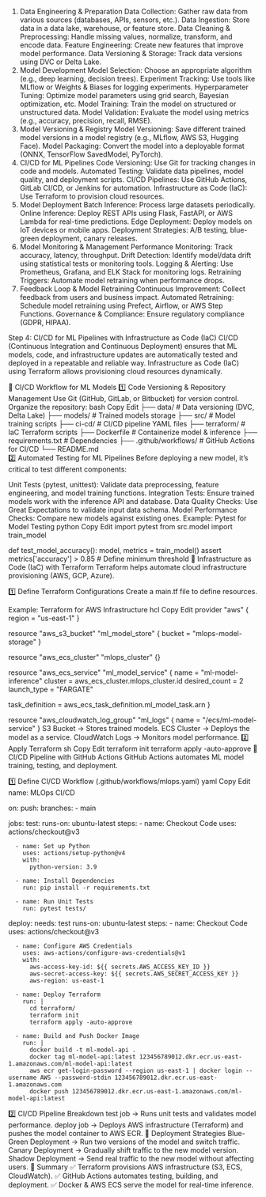 1. Data Engineering & Preparation
Data Collection: Gather raw data from various sources (databases, APIs, sensors, etc.).
Data Ingestion: Store data in a data lake, warehouse, or feature store.
Data Cleaning & Preprocessing: Handle missing values, normalize, transform, and encode data.
Feature Engineering: Create new features that improve model performance.
Data Versioning & Storage: Track data versions using DVC or Delta Lake.
2. Model Development
Model Selection: Choose an appropriate algorithm (e.g., deep learning, decision trees).
Experiment Tracking: Use tools like MLflow or Weights & Biases for logging experiments.
Hyperparameter Tuning: Optimize model parameters using grid search, Bayesian optimization, etc.
Model Training: Train the model on structured or unstructured data.
Model Validation: Evaluate the model using metrics (e.g., accuracy, precision, recall, RMSE).
3. Model Versioning & Registry
Model Versioning: Save different trained model versions in a model registry (e.g., MLflow, AWS S3, Hugging Face).
Model Packaging: Convert the model into a deployable format (ONNX, TensorFlow SavedModel, PyTorch).
4. CI/CD for ML Pipelines
Code Versioning: Use Git for tracking changes in code and models.
Automated Testing: Validate data pipelines, model quality, and deployment scripts.
CI/CD Pipelines: Use GitHub Actions, GitLab CI/CD, or Jenkins for automation.
Infrastructure as Code (IaC): Use Terraform to provision cloud resources.
5. Model Deployment
Batch Inference: Process large datasets periodically.
Online Inference: Deploy REST APIs using Flask, FastAPI, or AWS Lambda for real-time predictions.
Edge Deployment: Deploy models on IoT devices or mobile apps.
Deployment Strategies: A/B testing, blue-green deployment, canary releases.
6. Model Monitoring & Management
Performance Monitoring: Track accuracy, latency, throughput.
Drift Detection: Identify model/data drift using statistical tests or monitoring tools.
Logging & Alerting: Use Prometheus, Grafana, and ELK Stack for monitoring logs.
Retraining Triggers: Automate model retraining when performance drops.
7. Feedback Loop & Model Retraining
Continuous Improvement: Collect feedback from users and business impact.
Automated Retraining: Schedule model retraining using Prefect, Airflow, or AWS Step Functions.
Governance & Compliance: Ensure regulatory compliance (GDPR, HIPAA).



Step 4: CI/CD for ML Pipelines with Infrastructure as Code (IaC)
CI/CD (Continuous Integration and Continuous Deployment) ensures that ML models, code, and infrastructure updates are automatically tested and deployed in a repeatable and reliable way. Infrastructure as Code (IaC) using Terraform allows provisioning cloud resources dynamically.

🔹 CI/CD Workflow for ML Models
1️⃣ Code Versioning & Repository Management
Use Git (GitHub, GitLab, or Bitbucket) for version control.
Organize the repository:
bash
Copy
Edit
├── data/                  # Data versioning (DVC, Delta Lake)
├── models/                # Trained models storage
├── src/                   # Model training scripts
├── ci-cd/                 # CI/CD pipeline YAML files
├── terraform/             # IaC Terraform scripts
├── Dockerfile             # Containerize model & inference
├── requirements.txt       # Dependencies
├── .github/workflows/     # GitHub Actions for CI/CD
└── README.md              
2️⃣ Automated Testing for ML Pipelines
Before deploying a new model, it’s critical to test different components:

Unit Tests (pytest, unittest): Validate data preprocessing, feature engineering, and model training functions.
Integration Tests: Ensure trained models work with the inference API and database.
Data Quality Checks: Use Great Expectations to validate input data schema.
Model Performance Checks: Compare new models against existing ones.
Example: Pytest for Model Testing
python
Copy
Edit
import pytest
from src.model import train_model

def test_model_accuracy():
    model, metrics = train_model()
    assert metrics['accuracy'] > 0.85  # Define minimum threshold
🔹 Infrastructure as Code (IaC) with Terraform
Terraform helps automate cloud infrastructure provisioning (AWS, GCP, Azure).

1️⃣ Define Terraform Configurations
Create a main.tf file to define resources.

Example: Terraform for AWS Infrastructure
hcl
Copy
Edit
provider "aws" {
  region = "us-east-1"
}

resource "aws_s3_bucket" "ml_model_store" {
  bucket = "mlops-model-storage"
}

resource "aws_ecs_cluster" "mlops_cluster" {}

resource "aws_ecs_service" "ml_model_service" {
  name            = "ml-model-inference"
  cluster         = aws_ecs_cluster.mlops_cluster.id
  desired_count   = 2
  launch_type     = "FARGATE"

  task_definition = aws_ecs_task_definition.ml_model_task.arn
}

resource "aws_cloudwatch_log_group" "ml_logs" {
  name = "/ecs/ml-model-service"
}
S3 Bucket → Stores trained models.
ECS Cluster → Deploys the model as a service.
CloudWatch Logs → Monitors model performance.
2️⃣ Apply Terraform
sh
Copy
Edit
terraform init
terraform apply -auto-approve
🔹 CI/CD Pipeline with GitHub Actions
GitHub Actions automates ML model training, testing, and deployment.

1️⃣ Define CI/CD Workflow (.github/workflows/mlops.yaml)
yaml
Copy
Edit
name: MLOps CI/CD

on:
  push:
    branches:
      - main

jobs:
  test:
    runs-on: ubuntu-latest
    steps:
      - name: Checkout Code
        uses: actions/checkout@v3

      - name: Set up Python
        uses: actions/setup-python@v4
        with:
          python-version: 3.9

      - name: Install Dependencies
        run: pip install -r requirements.txt

      - name: Run Unit Tests
        run: pytest tests/

  deploy:
    needs: test
    runs-on: ubuntu-latest
    steps:
      - name: Checkout Code
        uses: actions/checkout@v3

      - name: Configure AWS Credentials
        uses: aws-actions/configure-aws-credentials@v1
        with:
          aws-access-key-id: ${{ secrets.AWS_ACCESS_KEY_ID }}
          aws-secret-access-key: ${{ secrets.AWS_SECRET_ACCESS_KEY }}
          aws-region: us-east-1

      - name: Deploy Terraform
        run: |
          cd terraform/
          terraform init
          terraform apply -auto-approve

      - name: Build and Push Docker Image
        run: |
          docker build -t ml-model-api .
          docker tag ml-model-api:latest 123456789012.dkr.ecr.us-east-1.amazonaws.com/ml-model-api:latest
          aws ecr get-login-password --region us-east-1 | docker login --username AWS --password-stdin 123456789012.dkr.ecr.us-east-1.amazonaws.com
          docker push 123456789012.dkr.ecr.us-east-1.amazonaws.com/ml-model-api:latest
2️⃣ CI/CD Pipeline Breakdown
test job → Runs unit tests and validates model performance.
deploy job → Deploys AWS infrastructure (Terraform) and pushes the model container to AWS ECR.
🔹 Deployment Strategies
Blue-Green Deployment → Run two versions of the model and switch traffic.
Canary Deployment → Gradually shift traffic to the new model version.
Shadow Deployment → Send real traffic to the new model without affecting users.
📌 Summary
✅ Terraform provisions AWS infrastructure (S3, ECS, CloudWatch).
✅ GitHub Actions automates testing, building, and deployment.
✅ Docker & AWS ECS serve the model for real-time inference.